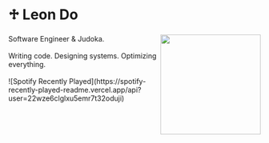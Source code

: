 <h1 align="left">♱ Leon Do</h1>

###

<img align="right" height="200" src="https://media.discordapp.net/attachments/1272821097955328053/1336578687927320586/image.png?ex=67a45167&is=67a2ffe7&hm=551557ca69f221acbe108043c0f4600f3f72d5bb5309dfebecfbb2df9c07c466&=&format=webp&quality=lossless&width=572&height=572"  />

###

<p align="left">Software Engineer & Judoka. <br><br>Writing code. Designing systems. Optimizing everything.<br><br>![Spotify Recently Played](https://spotify-recently-played-readme.vercel.app/api?user=22wze6clglxu5emr7t32oduji)</p>

###
